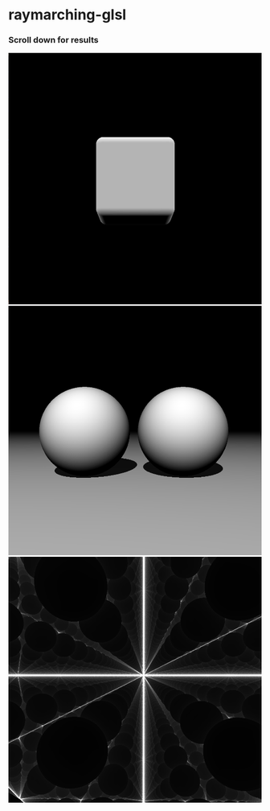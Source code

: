 # raymarching-glsl

### Scroll down for results
![Box SDF](https://raw.githubusercontent.com/limepixl/raymarching-glsl/master/img/box.png)
![Sphere SDF](https://raw.githubusercontent.com/limepixl/raymarching-glsl/master/img/spheres.png)
![Infinite Spheres SDF](https://raw.githubusercontent.com/limepixl/raymarching-glsl/master/img/infinitespheres.png)
